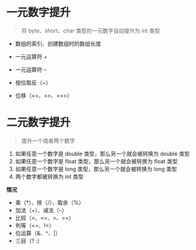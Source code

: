# 一元数字提升

> 将 byte、short、char 类型的一元数字自动提升为 int 类型

- 数组的索引、创建数组时的数组长度

- 一元运算符 +

- 一元运算符 – 

- 按位取反（~）

- 位移（<<、>>、>>>）

# 二元数字提升

> 提升一个或者两个数字

1. 如果任意一个数字是 double 类型，那么另一个就会被转换为 double 类型
2. 如果任意一个数字是 float 类型，那么另一个就会被转换为 float 类型
3. 如果任意一个数字是 long 类型，那么另一个就会被转换为 long 类型
4. 两个数字都被转换为 int 类型

**情况**

- 乘（*）、除（/）、取余（%） 
- 加法（+）、减法（–）
- 比较（<、<=、>、>=） 
- 判等（==、!=）
- 位运算（&、^、|）
- 三目（? :）